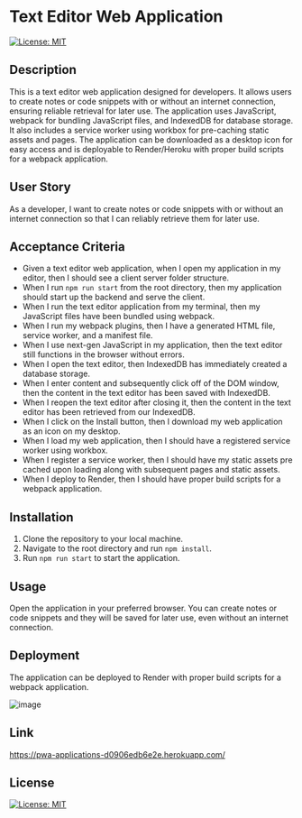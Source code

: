 # Text Editor Web Application
[![License: MIT](https://img.shields.io/badge/License-MIT-yellow.svg)](https://opensource.org/licenses/MIT)
## Description

This is a text editor web application designed for developers. It allows users to create notes or code snippets with or without an internet connection, ensuring reliable retrieval for later use. The application uses  JavaScript, webpack for bundling JavaScript files, and IndexedDB for database storage. It also includes a service worker using workbox for pre-caching static assets and pages. The application can be downloaded as a desktop icon for easy access and is deployable to Render/Heroku with proper build scripts for a webpack application.


## User Story
As a developer, I want to create notes or code snippets with or without an internet connection so that I can reliably retrieve them for later use.

## Acceptance Criteria

- Given a text editor web application, when I open my application in my editor, then I should see a client server folder structure.
- When I run `npm run start` from the root directory, then my application should start up the backend and serve the client.
- When I run the text editor application from my terminal, then my JavaScript files have been bundled using webpack.
- When I run my webpack plugins, then I have a generated HTML file, service worker, and a manifest file.
- When I use next-gen JavaScript in my application, then the text editor still functions in the browser without errors.
- When I open the text editor, then IndexedDB has immediately created a database storage.
- When I enter content and subsequently click off of the DOM window, then the content in the text editor has been saved with IndexedDB.
- When I reopen the text editor after closing it, then the content in the text editor has been retrieved from our IndexedDB.
- When I click on the Install button, then I download my web application as an icon on my desktop.
- When I load my web application, then I should have a registered service worker using workbox.
- When I register a service worker, then I should have my static assets pre cached upon loading along with subsequent pages and static assets.
- When I deploy to Render, then I should have proper build scripts for a webpack application.

## Installation

1. Clone the repository to your local machine.
2. Navigate to the root directory and run `npm install`.
3. Run `npm run start` to start the application.

## Usage

Open the application in your preferred browser. You can create notes or code snippets and they will be saved for later use, even without an internet connection.

## Deployment

The application can be deployed to Render with proper build scripts for a webpack application.

![image](https://github.com/Mohamedamin141/PWA/assets/138842903/88600f92-1b06-4f11-9a15-1d7e67771690)

## Link
https://pwa-applications-d0906edb6e2e.herokuapp.com/

## License
[![License: MIT](https://img.shields.io/badge/License-MIT-yellow.svg)](https://opensource.org/licenses/MIT)

